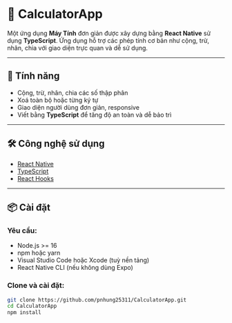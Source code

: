 # 📱 CalculatorApp

Một ứng dụng **Máy Tính** đơn giản được xây dựng bằng **React Native** sử dụng **TypeScript**. Ứng dụng hỗ trợ các phép tính cơ bản như cộng, trừ, nhân, chia với giao diện trực quan và dễ sử dụng.

---

## 🚀 Tính năng

- Cộng, trừ, nhân, chia các số thập phân
- Xoá toàn bộ hoặc từng ký tự
- Giao diện người dùng đơn giản, responsive
- Viết bằng **TypeScript** để tăng độ an toàn và dễ bảo trì

---

## 🛠️ Công nghệ sử dụng

- [React Native](https://reactnative.dev/)
- [TypeScript](https://www.typescriptlang.org/)
- [React Hooks](https://reactjs.org/docs/hooks-intro.html)

---

## 📦 Cài đặt

### Yêu cầu:

- Node.js >= 16
- npm hoặc yarn
- Visual Studio Code hoặc Xcode (tuỳ nền tảng)
- React Native CLI (nếu không dùng Expo)

### Clone và cài đặt:

```bash
git clone https://github.com/pnhung25311/CalculatorApp.git
cd CalculatorApp
npm install
